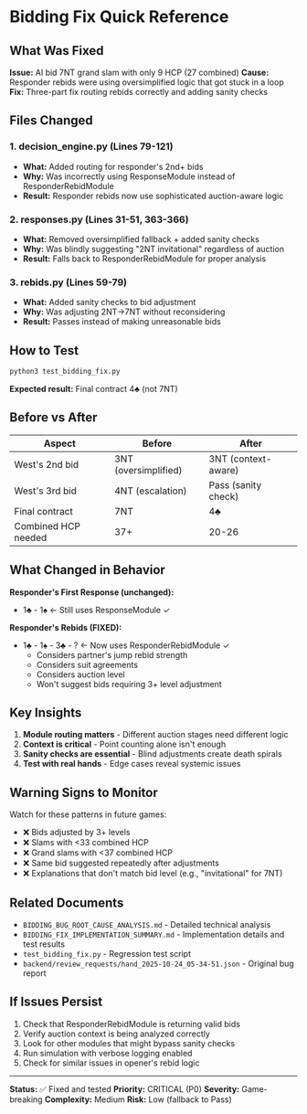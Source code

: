 # Bidding Fix Quick Reference

## What Was Fixed
**Issue:** AI bid 7NT grand slam with only 9 HCP (27 combined)
**Cause:** Responder rebids were using oversimplified logic that got stuck in a loop
**Fix:** Three-part fix routing rebids correctly and adding sanity checks

## Files Changed

### 1. decision_engine.py (Lines 79-121)
- **What:** Added routing for responder's 2nd+ bids
- **Why:** Was incorrectly using ResponseModule instead of ResponderRebidModule
- **Result:** Responder rebids now use sophisticated auction-aware logic

### 2. responses.py (Lines 31-51, 363-366)
- **What:** Removed oversimplified fallback + added sanity checks
- **Why:** Was blindly suggesting "2NT invitational" regardless of auction
- **Result:** Falls back to ResponderRebidModule for proper analysis

### 3. rebids.py (Lines 59-79)
- **What:** Added sanity checks to bid adjustment
- **Why:** Was adjusting 2NT→7NT without reconsidering
- **Result:** Passes instead of making unreasonable bids

## How to Test

```bash
python3 test_bidding_fix.py
```

**Expected result:** Final contract 4♣ (not 7NT)

## Before vs After

| Aspect | Before | After |
|--------|--------|-------|
| West's 2nd bid | 3NT (oversimplified) | 3NT (context-aware) |
| West's 3rd bid | 4NT (escalation) | Pass (sanity check) |
| Final contract | 7NT | 4♣ |
| Combined HCP needed | 37+ | 20-26 |

## What Changed in Behavior

**Responder's First Response (unchanged):**
- 1♣ - 1♠ ← Still uses ResponseModule ✓

**Responder's Rebids (FIXED):**
- 1♣ - 1♠ - 3♣ - ? ← Now uses ResponderRebidModule ✓
  - Considers partner's jump rebid strength
  - Considers suit agreements
  - Considers auction level
  - Won't suggest bids requiring 3+ level adjustment

## Key Insights

1. **Module routing matters** - Different auction stages need different logic
2. **Context is critical** - Point counting alone isn't enough
3. **Sanity checks are essential** - Blind adjustments create death spirals
4. **Test with real hands** - Edge cases reveal systemic issues

## Warning Signs to Monitor

Watch for these patterns in future games:
- ❌ Bids adjusted by 3+ levels
- ❌ Slams with <33 combined HCP
- ❌ Grand slams with <37 combined HCP
- ❌ Same bid suggested repeatedly after adjustments
- ❌ Explanations that don't match bid level (e.g., "invitational" for 7NT)

## Related Documents

- `BIDDING_BUG_ROOT_CAUSE_ANALYSIS.md` - Detailed technical analysis
- `BIDDING_FIX_IMPLEMENTATION_SUMMARY.md` - Implementation details and test results
- `test_bidding_fix.py` - Regression test script
- `backend/review_requests/hand_2025-10-24_05-34-51.json` - Original bug report

## If Issues Persist

1. Check that ResponderRebidModule is returning valid bids
2. Verify auction context is being analyzed correctly
3. Look for other modules that might bypass sanity checks
4. Run simulation with verbose logging enabled
5. Check for similar issues in opener's rebid logic

---

**Status:** ✅ Fixed and tested
**Priority:** CRITICAL (P0)
**Severity:** Game-breaking
**Complexity:** Medium
**Risk:** Low (fallback to Pass)
